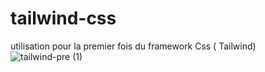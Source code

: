 # tailwind-css
utilisation pour la premier fois du framework Css ( Tailwind)![tailwind-pre (1)](https://user-images.githubusercontent.com/101246991/171513650-38578ac6-fbd9-4007-a5ff-77c89b35c6fb.png)
